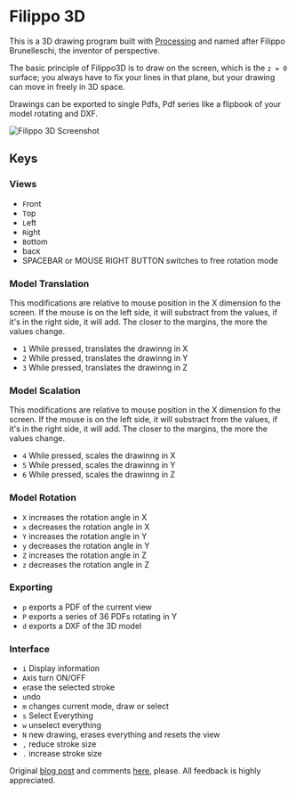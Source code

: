 # Filippo 3D

This is a 3D drawing program built with [Processing](http://www.processing.org) and named after Filippo Brunelleschi, the inventor of perspective.

The basic principle of Filippo3D is to draw on the screen, which is the <code>z = 0</code> surface; you always have to fix your lines in that plane, but your drawing can move in freely in 3D space. 

Drawings can be exported to single Pdfs, Pdf series like a flipbook of your model rotating and DXF. 

![Filippo 3D Screenshot](http://cl.ly/image/1i320j2f1k0k)

## Keys

### Views

* <code>F</code>ront
* <code>T</code>op
* <code>L</code>eft
* <code>R</code>ight
* <code>B</code>ottom
* bac<code>K</code>
* SPACEBAR or MOUSE RIGHT BUTTON switches to free rotation mode
 
### Model Translation

This modifications are relative to mouse position in the X dimension fo the screen. If the mouse is on the left side, it will substract from the values, if it's in the right side, it will add. The closer to the margins, the more the values change.

* <code>1</code> While pressed, translates the drawinng in X
* <code>2</code> While pressed, translates the drawinng in Y
* <code>3</code> While pressed, translates the drawinng in Z
 
### Model Scalation

This modifications are relative to mouse position in the X dimension fo the screen. If the mouse is on the left side, it will substract from the values, if it's in the right side, it will add. The closer to the margins, the more the values change.

* <code>4</code> While pressed, scales the drawinng in X
* <code>5</code> While pressed, scales the drawinng in Y
* <code>6</code> While pressed, scales the drawinng in Z
 
### Model Rotation
* <code>X</code> increases the rotation angle in X
* <code>x</code> decreases the rotation angle in X
* <code>Y</code> increases the rotation angle in Y
* <code>y</code> decreases the rotation angle in Y
* <code>Z</code> increases the rotation angle in Z
* <code>z</code> decreases the rotation angle in Z
 
### Exporting
* <code>p</code> exports a PDF of the current view
* <code>P</code> exports a series of 36 PDFs rotating in Y
* <code>d</code> exports a DXF of the 3D model
 
### Interface
* <code>i</code> Display information
* <code>A</code>xis turn ON/OFF
* <code>e</code>rase the selected stroke
* <code>u</code>ndo
* <code>m</code> changes current mode, draw or select
* <code>s</code> Select Everything
* <code>w</code> unselect everything
* <code>N</code> new drawing, erases everything and resets the view
* <code>,</code> reduce stroke size
* <code>.</code> increase stroke size

Original [blog post](http://www.herbertspencer.net/2006/filippo-3d-ver-01/) and comments [here](http://www.herbertspencer.net/2006/filippo-3d-ver-01/#comments), please. All feedback is highly appreciated.